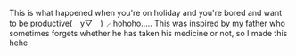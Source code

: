 This is what happened when you're on holiday and you're bored and want to be productive(￣y▽￣)╭ hohoho..... 
This was inspired by my father who sometimes forgets whether he has taken his medicine or not, so I made this hehe

